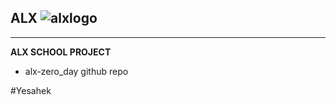 **ALX**
![alxlogo](https://lh3.googleusercontent.com/-OzHyzsPC8e0nNuPBbi5ajxfofKp6fH5IXjvXs75DXN4Zb9DHeFJ3SdXVhJJ10uJpdUU2tn4B1PQS8mFUJwra6KyFcQOfoQYuzk=s0)
---
___
**ALX SCHOOL PROJECT**
- alx-zero_day github repo

\#Yesahek
